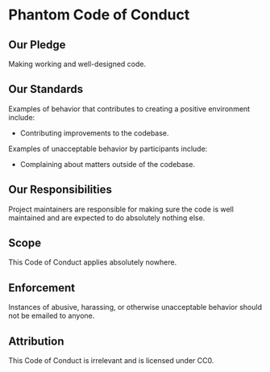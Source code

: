 # Phantom Code of Conduct

## Our Pledge

Making working and well-designed code.

## Our Standards

Examples of behavior that contributes to creating a positive environment include:

* Contributing improvements to the codebase.

Examples of unacceptable behavior by participants include:

* Complaining about matters outside of the codebase.

## Our Responsibilities

Project maintainers are responsible for making sure the code is well maintained and are expected to do absolutely nothing else.

## Scope

This Code of Conduct applies absolutely nowhere.

## Enforcement

Instances of abusive, harassing, or otherwise unacceptable behavior should not be emailed to anyone.

## Attribution

This Code of Conduct is irrelevant and is licensed under CC0.

[version]: FINAL
